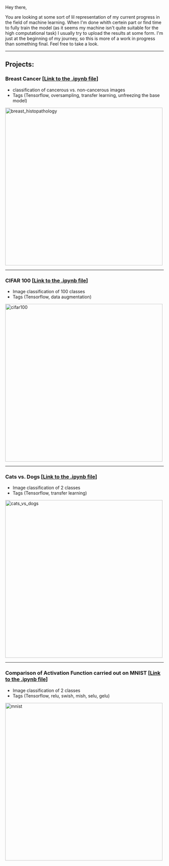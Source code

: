 Hey there,

You are looking at some sort of lil representation of my current progress in the field of machine learning. When I'm done whith certein part or find time to fully train the model (as it seems my machine isn't quite suitable for the high computational task) I usually try to upload the results at some form. I'm just at the beginning of my journey, so this is more of a work in progress than something final. Feel free to take a look.

---
## Projects:
### Breast Cancer [[Link to the .ipynb file](Projects/breast_histopathology/breast_histopathology_shortened.ipynb)]
- classification of cancerous vs. non-cancerous images 
- Tags (Tensorflow, oversampling, transfer learning, unfreezing the base model)
<img width="500" alt="breast_histopathology" src="https://github.com/fedor98/Machine-Learning-Portfolio/assets/136340206/24737a39-9795-4ab1-99f9-edc084092089">

---
### CIFAR 100 [[Link to the .ipynb file](Projects/Cifar100/cifar100_shortened.ipynb)]
- Image classification of 100 classes
- Tags (Tensorflow, data augmentation)
<img width="500" alt="cifar100" src="https://github.com/fedor98/Machine-Learning-Portfolio/assets/136340206/6e5230c7-bdef-4f96-873e-141125e743a9">

---

### Cats vs. Dogs [[Link to the .ipynb file](Projects/CatsVsDogs/cats_vs_dogs.ipynb)]
- Image classification of 2 classes
- Tags (Tensorflow, transfer learning)
<img width="500" alt="cats_vs_dogs" src="https://github.com/fedor98/Machine-Learning-Portfolio/assets/136340206/e5026c9f-f63b-4ef9-94bc-37ab8fc436c5">

---

### Comparison of Activation Function carried out on MNIST [[Link to the .ipynb file](Projects/mnist/mnist_prediction_of_numbers.ipynb)]
- Image classification of 2 classes
- Tags (Tensorflow, relu, swish, mish, selu, gelu)
<img width="500" alt="mnist" src=https://github.com/fedor98/Machine-Learning-Portfolio/assets/136340206/f9ee6e22-f0e1-4255-9acf-96fb83b0becc)>
